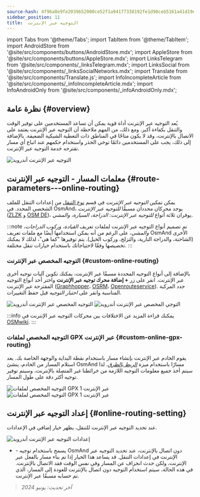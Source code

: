 ```yaml
---
source-hash: 4f96a8e9fe2039b52000ce52f1a94177338192fe1d90ceb5161a41d19e94cfea
sidebar_position: 11
title:  التوجيه عبر الإنترنت
---
```

import Tabs from '@theme/Tabs';
import TabItem from '@theme/TabItem';
import AndroidStore from '@site/src/components/buttons/AndroidStore.mdx';
import AppleStore from '@site/src/components/buttons/AppleStore.mdx';
import LinksTelegram from '@site/src/components/_linksTelegram.mdx';
import LinksSocial from '@site/src/components/_linksSocialNetworks.mdx';
import Translate from '@site/src/components/Translate.js';
import InfoIncompleteArticle from '@site/src/components/_infoIncompleteArticle.mdx';
import InfoAndroidOnly from '@site/src/components/_infoAndroidOnly.mdx';



## نظرة عامة {#overview}

<InfoAndroidOnly />

يُعد التوجيه عبر الإنترنت أداة قوية يمكن أن تساعد المستخدمين على توفير الوقت والتنقل بكفاءة أكبر. ومع ذلك، من المهم ملاحظة أن التوجيه عبر الإنترنت يعتمد على الاتصال بالإنترنت، وقد لا يكون متاحًا في المناطق ذات التغطية الشبكية الضعيفة. بالإضافة إلى ذلك، يجب على المستخدمين دائمًا توخي الحذر واستخدام حكمهم عند اتباع أي مسار تقترحه خدمة التوجيه عبر الإنترنت.

![التوجيه عبر الإنترنت أندرويد](/img/navigation/routing/online_routing_andr.png)


## معلمات المسار - التوجيه عبر الإنترنت {#route-parameters---online-routing}

يمكن تمكين *التوجيه عبر الإنترنت* في قسم [نوع التنقل](../guidance/navigation-settings.md#overview) من إعدادات التنقل للملف الشخصي المحدد. في OsmAnd، يوجد محركان محددان مسبقًا *للتوجيه عبر الإنترنت* ([ZLZK](https://zlzk.biz/) و [OSM DE](https://routing.openstreetmap.de))، يوفران ثلاثة أنواع *للتوجيه عبر الإنترنت*: *الدراجة، السيارة، والمشي*.

:::note
تم تصميم أنواع التوجيه عبر الإنترنت لملفات تعريف *القيادة، وركوب الدراجات، والمشي*، على الرغم من أنه يمكن استخدامها أيضًا مع ملفات تعريف OsmAnd الأخرى (الشاحنة، والدراجة النارية، والتزلج، وركوب الخيل). يتم توفيرها "كما هي"، لذلك لا يمكنك تخصيصها وفقًا لاحتياجاتك باستخدام خيارات تنقل مختلفة.
:::

### التوجيه المخصص عبر الإنترنت {#custom-online-routing}

بالإضافة إلى أنواع التوجيه المحددة مسبقًا عبر الإنترنت، يمكنك تكوين آليات توجيه أخرى عبر الإنترنت.
انقر على زر **+ إضافة محرك توجيه عبر الإنترنت** واختر أحد أنواع التوجيه المقترحة عبر الإنترنت ([Graphhopper](https://graphhopper.com/)، [OSRM](http://project-osrm.org/)، [Openrouteservice](https://openrouteservice.org)). حدد المركبة المناسبة وانقر على *اختبار التوجيه* قبل حفظ التغييرات.

![التوجيه المخصص عبر الإنترنت أندرويد](/img/navigation/routing/custom_online_routing_andr_1.png) ![التوجي المخصص عبر الإنترنت أندرويد](/img/navigation/routing/custom_online_routing_andr_2.png)

:::info
يمكنك قراءة المزيد عن الاختلافات بين محركات التوجيه عبر الإنترنت في [OSMwiki](https://wiki.openstreetmap.org/wiki/Routing/online_routers).
:::

### التوجيه المخصص لملفات GPX عبر الإنترنت {#custom-online-gpx-routing}

يقوم الخادم عبر الإنترنت بإنشاء مسار باستخدام نقطة البداية والوجهة الخاصة بك. بعد استلام المسار من الخادم، ينشئ OsmAnd مسارًا باستخدام ميزة *[الربط بالطرق](../setup/gpx-navigation.md#attach-to-the-roads)*. لذا سيتم أخذ جميع معلومات التوجيه اللازمة من خرائطنا غير المتصلة بالإنترنت، وسيتم توفير توجيه أكثر دقة على طول المسار.

![التوجيه المخصص لملفات GPX عبر الإنترنت 1](/img/navigation/routing/online_routing_gpx_1.png) ![التوجيه المخصص لملفات GPX عبر الإنترنت 1](/img/navigation/routing/online_routing_gpx_2.png)


## إعداد التوجيه عبر الإنترنت {#online-routing-setting}

عند تحديد التوجيه عبر الإنترنت للتنقل، يظهر خيار إضافي في الإعدادات.

![إعدادات التوجيه عبر الإنترنت أندرويد](/img/navigation/routing/settings_online_routing_1.png)

- *<Translate android="true" ids="calculate_osmand_route_without_internet"/>* - يسمح باستخدام توجيه OsmAnd دون اتصال بالإنترنت، عند تحديد التوجيه عبر الإنترنت في إعدادات التنقل. قد يساعد هذا الخيار إذا تم بناء مسار بالفعل عبر الإنترنت، ولكن حدث انحراف عن المسار وفي نفس الوقت فقد الاتصال بالإنترنت. في هذه الحالة، سيتم استخدام التوجيه دون اتصال بالإنترنت للعودة إلى المسار، الذي تم حسابه مسبقًا عبر الإنترنت.

> *آخر تحديث: يونيو 2024*
